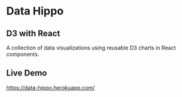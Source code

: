 # Data Hippo

## D3 with React

A collection of data visualizations using reusable D3 charts in React components.

## Live Demo

https://data-hippo.herokuapp.com/

